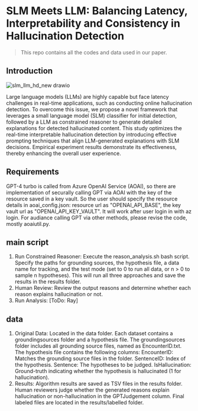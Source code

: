 # SLM Meets LLM: Balancing Latency, Interpretability and Consistency in Hallucination Detection

> This repo contains all the codes and data used in our paper.

## Introduction

![slm_llm_hd_new drawio](https://github.com/user-attachments/assets/0d019a45-6a81-42ab-b352-df60c47b8aec)

Large language models (LLMs) are highly capable but face latency challenges in real-time applications, such as conducting online hallucination detection. To overcome this issue, we propose a novel framework that leverages a small language model  (SLM)  classifier for initial detection, followed by a LLM as constrained reasoner to generate detailed explanations for detected hallucinated content. This study optimizes the real-time interpretable hallucination detection by introducing effective prompting techniques that align LLM-generated explanations with SLM decisions. Empirical experiment results demonstrate its effectiveness, thereby enhancing the overall  user experience.

## Requirements

GPT-4 turbo is called from Azure OpenAI Service (AOAI), so there are implementation of securally calling GPT via AOAI 
 with the key of the resource saved in a key vault. So the user should specify the resource details in aoai_config.json:  resource url as "OPENAI_API_BASE",  the key vault url as "OPENAI_API_KEY_VAULT". It will work after user login in with az login. For audiance calling GPT via other methods, please revise the code, mostly aoaiutil.py.

## main script
1. Run Constrained Reasoner:
Execute the reason_analysis.sh bash script.
Specify the paths for grounding sources, the hypothesis file, a data name for tracking, and the test mode (set to 0 to run all data, or n > 0 to sample n hypotheses).
This will run all three approaches and save the results in the results folder.
2. Human Review:
Review the output reasons and determine whether each reason explains hallucination or not.
3. Run Analysis:
[ToDo: Ray]

## data
1. Original Data:
Located in the data folder.
Each dataset contains a groundingsources folder and a hypothesis file.
The groundingsources folder includes all grounding source files, named as EncounterID.txt.
The hypothesis file contains the following columns:
EncounterID: Matches the grounding source files in the folder.
SentenceID: Index of the hypothesis.
Sentence: The hypotheses to be judged.
IsHallucination: Ground-truth indicating whether the hypothesis is hallucinated (1 for hallucination).
2. Results:
Algorithm results are saved as TSV files in the results folder.
Human reviewers judge whether the generated reasons explain hallucination or non-hallucination in the GPTJudgement column.
Final labeled files are located in the results/labelled folder.

